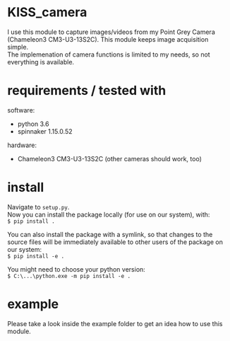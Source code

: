 # KISS_camera
I use this module to capture images/videos from my Point Grey Camera (Chameleon3 CM3-U3-13S2C). This module keeps image acquisition simple.  
The implemenation of camera functions is limited to my needs, so not everything is available.

# requirements / tested with
software:
- python 3.6
- spinnaker 1.15.0.52

hardware:
- Chameleon3 CM3-U3-13S2C (other cameras should work, too)

# install
Navigate to `setup.py`.  
Now you can install the package locally (for use on our system), with:  
`$ pip install .`

You can also install the package with a symlink, so that changes to the source files will be immediately available to other users of the package on our system:  
`$ pip install -e .`

You might need to choose your python version:  
`$ C:\...\python.exe -m pip install -e .`

# example
Please take a look inside the example folder to get an idea how to use this module.